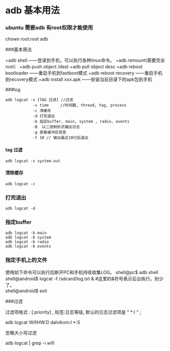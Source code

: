 # adb 基本用法

### ubuntu 需要adb 有root权限才能使用

  chown root:root adb

###基本用法

+adb shell  ——登录到手机，可以执行各种linux命令。
+adb remount(需要完全root）
+adb push  object   /dest
+adb pull  object   desc
+adb reboot bootloader ——重启手机到fastboot模式
+adb reboot recovery ——重启手机到recovery模式
+adb install xxx.apk ——安装当前目录下的apk包到手机


###log

    adb logcat -s [TAG 过滤] //过滤
                -v time     //时间戳, thread, tag, process
                -c 清缓存
                -d 打完退出
                -b 指定buffer, main, system , radio, events
                -B  以二进制形式输出日志
                -g 查看缓冲区信息
                -t 10 // 输出最近10行后退出

#### tag 过滤

    adb logcat -s system.out

#### 清除缓存

    adb logcat -c

### 打完退出

    adb logcat -d

### 指定buffer

    adb logcat -b main
    adb logcat -b system
    adb logcat -b radio
    adb logcat -b events


### 指定手机上的文件

使用如下命令可以执行后断开PC和手机持续收集LOG。
    shell@pc$ adb shell  
    shell@android$ logcat -f /sdcard/log.txt &   #这里的&符号表示后台执行，别少了。  
    shell@android$ exit

###过滤

过滤项格式 : <tag>[:priority] , 标签:日志等级, 默认的日志过滤项是 " *:I " ;

adb logcat WifiHW:D dalvikvm:I *:S


忽略大小写过滤

adb logcat | grep -i wifi

